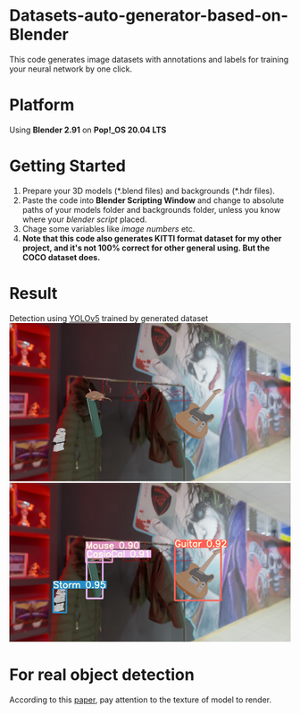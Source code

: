 # Datasets-auto-generator-based-on-Blender
This code generates image datasets with annotations and labels for training your neural network by one click.

# Platform
Using **Blender 2.91** on **Pop!\_OS 20.04 LTS**

# Getting Started
1) Prepare your 3D models (\*.blend files) and backgrounds (\*.hdr files).
2) Paste the code into **Blender Scripting Window** and change to absolute paths of your models folder and backgrounds folder, unless you know where your *blender script* placed.
3) Chage some variables like *image numbers* etc. 
4) **Note that this code also generates KITTI format dataset for my other project, and it's not 100% correct for other general using. But the COCO dataset does.**

# Result
Detection using [YOLOv5](https://github.com/ultralytics/yolov5) trained by generated dataset
![image](https://github.com/Siidej/Datasets-auto-generator-based-on-Blender/blob/main/imgForIntro/test.png) 
![image](https://github.com/Siidej/Datasets-auto-generator-based-on-Blender/blob/main/imgForIntro/res.png)

# For real object detection
According to this [paper](https://arxiv.org/abs/1811.12231), pay attention to the texture of model to render.
